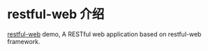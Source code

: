 # restful-web 介绍  

[restful-web](https://github.com/SunnnyChan/restful-web) demo, A RESTful web application based on restful-web framework.  


